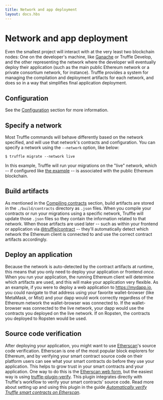 ```yaml
---
title: Network and app deployment
layout: docs.hbs
---
```

# Network and app deployment

Even the smallest project will interact with at the very least two blockchain nodes: One on the developer's machine, like [Ganache](/ganache) or Truffle Develop, and the other representing the network where the developer will eventually deploy their application (such as the main public Ethereum network or a private consortium network, for instance). Truffle provides a system for managing the compilation and deployment artifacts for each network, and does so in a way that simplifies final application deployment.

## Configuration

See the [Configuration](/docs/truffle/reference/configuration#networks) section for more information.

## Specify a network

Most Truffle commands will behave differently based on the network specified, and will use that network's contracts and configuration. You can specify a network using the `--network` option, like below:

```shell
$ truffle migrate --network live
```

In this example, Truffle will run your migrations on the "live" network, which -- if configured like [the example](/docs/truffle/reference/configuration#networks) -- is associated with the public Ethereum blockchain.

## Build artifacts

As mentioned in the [Compiling contracts](/docs/truffle/getting-started/compiling-contracts) section, build artifacts are stored in the `./build/contracts` directory as `.json` files. When you compile your contracts or run your migrations using a specific network, Truffle will update those `.json` files so they contain the information related to that network. When those artifacts are used later -- such as within your frontend or application via [@truffle/contract](https://github.com/trufflesuite/truffle/tree/master/packages/contract) -- they'll automatically detect which network the Ethereum client is connected to and use the correct contract artifacts accordingly.

## Deploy an application

Because the network is auto-detected by the contract artifacts at runtime, this means that you only need to deploy your application or frontend *once*. When you run your application, the running Ethereum client will determine which artifacts are used, and this will make your application very flexible. As an example, if you were to deploy a web application to https://mydapp.io, you could navigate to that address using your favorite wallet-browser (like MetaMask, or Mist) and your dapp would work correctly regardless of the Ethereum network the wallet-browser was connected to. If the wallet-browser was connected to the live network, your dapp would use the contracts you deployed on the live network. If on Ropsten, the contracts you deployed to Ropsten would be used.

## Source code verification

After deploying your application, you might want to use [Etherscan](https://etherscan.io/)'s source code verification. Etherscan is one of the most popular block explorers for Ethereum, and by verifying your smart contract source code on their platform users can see what your smart contracts do before they use your application. This helps to grow trust in your smart contracts and your application. One way to do this is the [Etherscan web form](https://etherscan.io/verifyContract), but the easiest way is using [truffle-plugin-verify](https://github.com/rkalis/truffle-plugin-verify). This plugin integrates directly with Truffle's workflow to verify your smart contracts' source code. Read more about setting up and using this plugin in the guide [*Automatically verify Truffle smart contracts on Etherscan*](https://kalis.me/verify-truffle-smart-contracts-etherscan/).
